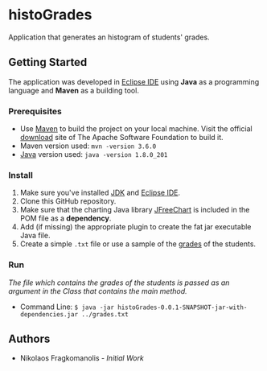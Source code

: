 # histoGrades
Application that generates an histogram of students' grades.

## Getting Started
The application was developed in [Eclipse IDE](https://www.eclipse.org/downloads/packages/release/oxygen/3a/eclipse-ide-java-developers) using **Java** as a programming language and **Maven** as a building tool.

### Prerequisites
* Use [Maven](https://maven.apache.org/ "Maven") to build the project on your local machine. Visit the official [download](https://maven.apache.org/ref/3.6.0/download.cgi "Maven Download") site of The Apache Software Foundation to build it.
* Maven version used: `mvn -version 3.6.0`
* [Java](https://www.oracle.com/technetwork/java/javase/downloads/jdk11-downloads-5066655.html) version used: `java -version 1.8.0_201`

### Install
1. Make sure you've installed [JDK](https://www.oracle.com/technetwork/java/javase/downloads/jdk11-downloads-5066655.html) and [Eclipse IDE](https://www.eclipse.org/downloads/packages/release/oxygen/3a/eclipse-ide-java-developers).
2. Clone this GitHub repository.
3. Make sure that the charting Java library [JFreeChart](https://mvnrepository.com/artifact/org.jfree/jfreechart/1.5.0) is included in the POM file as a **dependency**.
4. Add (if missing) the appropriate plugin to create the fat jar executable Java file.
5. Create a simple `.txt` file or use a sample of the [grades](https://drive.google.com/file/d/1I1zGwuwf8KgQyWnoz0358WczAZvtSuHT/view) of the students.

### Run
*The file which contains the grades of the students is passed as an argument in the Class that contains the main method.*

* Command Line: `$ java -jar histoGrades-0.0.1-SNAPSHOT-jar-with-dependencies.jar ../grades.txt`

## Authors
* Nikolaos Fragkomanolis - *Initial Work*
